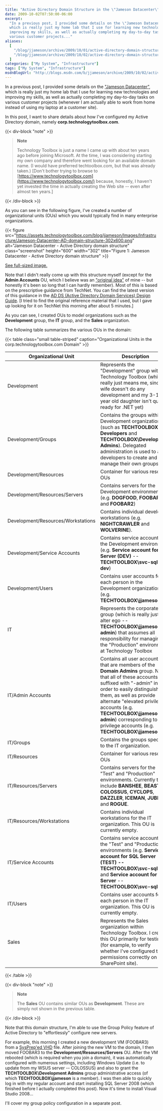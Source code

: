 ```yaml
---
title: "Active Directory Domain Structure in the \"Jameson Datacenter\""
date: 2009-10-02T07:50:00-06:00
excerpt:
  "In a previous post, I provided some details on the \"Jameson Datacenter\" ,
  which is really just my home lab that I use for learning new technologies and
  improving my skills, as well as actually completing my day-to-day tasks on
  various customer projects..."
aliases:
  [
    "/blog/jjameson/archive/2009/10/01/active-directory-domain-structure-in-the-jameson-datacenter.aspx",
    "/blog/jjameson/archive/2009/10/02/active-directory-domain-structure-in-the-jameson-datacenter.aspx",
  ]
categories: ["My System", "Infrastructure"]
tags: ["My System", "Infrastructure"]
msdnBlogUrl: "http://blogs.msdn.com/b/jjameson/archive/2009/10/02/active-directory-domain-structure-in-the-jameson-datacenter.aspx"
---
```


In a previous post, I provided some details on the
["Jameson Datacenter"](/blog/jjameson/2009/09/14/the-jameson-datacenter), which
is really just my home lab that I use for learning new technologies and
improving my skills, as well as actually completing my day-to-day tasks on
various customer projects (whenever I am actually able to work from home instead
of using my laptop at a customer site).

In this post, I want to share details about how I've configured my Active
Directory domain, namely **corp.technologytoolbox.com**.

{{< div-block "note" >}}

> **Note**
>
> Technology Toolbox is just a name I came up with about ten years ago before
> joining Microsoft. At the time, I was considering starting my own company and
> therefore went looking for an available domain name. (I would have preferred
> techtoolbox.com, but that was already taken.)
> [Don't bother trying to browse to [https://www.technologytoolbox.com](https://www.technologytoolbox.com/)
> because, honestly, I haven't yet invested the time in actually creating the
> Web site -- even after almost ten years.]

{{< /div-block >}}

As you can see in the following figure, I've created a number of organizational
units (OUs) which you would typically find in many enterprise organizations.

{{< figure
src="https://assets.technologytoolbox.com/blog/jjameson/Images/Infrastructure/Jameson-Datacenter-AD-domain-structure-302x600.png"
alt="Jameson Datacenter - Active Directory domain structure" class="screenshot"
height="600" width="302"
title="Figure 1: Jameson Datacenter - Active Directory domain structure" >}}

[See full-sized image.](https://assets.technologytoolbox.com/blog/jjameson/Images/Infrastructure/Jameson-Datacenter-AD-domain-structure-305x605.png)

Note that I didn't really come up with this structure myself (except for the
**Admin Accounts** OU, which I believe was an
["original idea"](http://en.wikipedia.org/wiki/A_Beautiful_Mind_%28film%29) of
mine -- but honestly it's been so long that I can hardly remember). Most of this
is based on the prescriptive guidance from TechNet. You can find the latest
version of this guidance in the
[AD DS (Active Directory Domain Services) Design Guide](http://technet.microsoft.com/en-us/library/cc754678%28WS.10%29.aspx).
[I tried to find the original reference material that I used, but I gave up
looking for it on TechNet this morning after about 5 minutes.]

As you can see, I created OUs to model organizations such as the **Development**
group, the **IT** group, and the **Sales** organization.

The following table summarizes the various OUs in the domain:

{{< table class="small table-striped"
caption="Organizational Units in the corp.technologytoolbox.com Domain" >}}

| Organizational Unit | Description |
| --- | --- |
| Development | Represents the "Development" group within Technology Toolbox (which really just means me, since my wife doesn't do any development and my 3-1/2 year old daughter isn't quite ready for .NET yet) |
| Development/Groups | Contains the groups within the Development organization (such as **TECHTOOLBOX\All Developers** and **TECHTOOLBOX\Development Admins**). Delegated administration is used to allow developers to create and manage their own groups. |
| Development/Resources | Container for various resource OUs |
| Development/Resources/Servers | Contains servers for the Development environment (e.g. **DOGFOOD**, **FOOBAR**, and **FOOBAR2**) |
| Development/Resources/Workstations | Contains individual developer workstations (e.g. **NIGHTCRAWLER** and **WOLVERINE**). |
| Development/Service Accounts | Contains service accounts for the Development environment (e.g. **Service account for SQL Server (DEV)** -- **TECHTOOLBOX\svc-sql-dev**) |
| Development/Users | Contains user accounts for each person in the Development organization (e.g. **TECHTOOLBOX\jjameson**) |
| IT | Represents the corporate "IT" group (which is really just my alter ego -- **TECHTOOLBOX\jjameson-admin**) that assumes all responsibility for managing the "Production" environment at Technology Toolbox |
| IT/Admin Accounts | Contains all user accounts that are members of the **Domain Admins** group. Note that all of these accounts are suffixed with "-admin" in order to easily distinguish them, as well as provide alternate "elevated privilege" accounts (e.g. **TECHTOOLBOX\jjameson-admin**) corresponding to low-privilege accounts (e.g. **TECHTOOLBOX\jjameson**) |
| IT/Groups | Contains the groups specific to the IT organization. |
| IT/Resources | Container for various resource OUs |
| IT/Resources/Servers | Contains servers for the "Test" and "Production" environments. Currently this include **BANSHEE**, **BEAST**, **COLOSSUS**, **CYCLOPS**, **DAZZLER**, **ICEMAN**, **JUBILEE**, and **ROGUE**. |
| IT/Resources/Workstations | Contains individual workstations for the IT organization. This OU is currently empty. |
| IT/Service Accounts | Contains service accounts for the "Test" and "Production" environments (e.g. **Service account for SQL Server (TEST) -- TECHTOOLBOX\svc-sql-test** and **Service account for SQL Server** -- **TECHTOOLBOX\svc-sql**) |
| IT/Users | Contains user accounts for each person in the IT organization. This OU is currently empty. |
| Sales | Represents the Sales organization within Technology Toolbox. I created this OU primarily for testing (for example, to verify whether I've configured the permissions correctly on a SharePoint site). |

{{< /table >}}

{{< div-block "note" >}}

> **Note**
>
> The **Sales** OU contains similar OUs as **Development**. These are simply not
> shown in the previous table.

{{< /div-block >}}

Note that this domain structure, I'm able to use the Group Policy feature of
Active Directory to "effortlessly" configure new servers.

For example, this morning I created a new development VM (FOOBAR3) from a
[SysPrep'ed VHD](/blog/jjameson/2009/08/13/using-sysprep-ed-vhds-for-new-hyper-v-virtual-machines)
file. After joining the new VM to the domain, I then moved FOOBAR3 to the
**Development/Resources/Servers** OU. After the VM rebooted (which is required
when you join a domain), it was automatically configured with numerous settings,
including Windows Update (i.e. to update from my WSUS server -- COLOSSUS) and
also to grant the **TECHTOOLBOX\Development Admins** group administrative access
(of which **TECHTOOLBOX\jjameson** is a member). I was then able to quickly log
in with my regular account and start installing SQL Server 2008 (which finished
before I actually completed this post). Now it's time to install Visual Studio
2008...

I'll cover my group policy configuration in a separate post.
